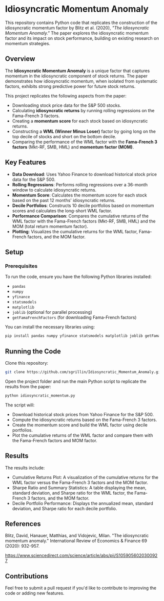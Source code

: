 # Idiosyncratic Momentum Anomaly

This repository contains Python code that replicates the construction of the idiosyncratic momentum factor by Blitz et al. (2020), *"The Idiosyncratic Momentum Anomaly."* The paper explores the idiosyncratic momentum factor and its impact on stock performance, building on existing research on momentum strategies.

## Overview

The **Idiosyncratic Momentum Anomaly** is a unique factor that captures momentum in the idiosyncratic component of stock returns. The paper demonstrates how idiosyncratic momentum, when isolated from systematic factors, exhibits strong predictive power for future stock returns.

This project replicates the following aspects from the paper:

- Downloading stock price data for the S&P 500 stocks.
- Calculating **idiosyncratic returns** by running rolling regressions on the Fama-French 3 factors.
- Creating a **momentum score** for each stock based on idiosyncratic returns.
- Constructing a **WML (Winner Minus Loser)** factor by going long on the top decile of stocks and short on the bottom decile.
- Comparing the performance of the WML factor with the **Fama-French 3 factors** (Mkt-RF, SMB, HML) and **momentum factor (MOM)**.

## Key Features

- **Data Download**: Uses Yahoo Finance to download historical stock price data for the S&P 500.
- **Rolling Regressions**: Performs rolling regressions over a 36-month window to calculate idiosyncratic returns.
- **Momentum Score**: Calculates the momentum score for each stock based on the past 12 months' idiosyncratic returns.
- **Decile Portfolios**: Constructs 10 decile portfolios based on momentum scores and calculates the long-short WML factor.
- **Performance Comparison**: Compares the cumulative returns of the WML factor with the Fama-French factors (Mkt-RF, SMB, HML) and the MOM (total return momentum factor).
- **Plotting**: Visualizes the cumulative returns for the WML factor, Fama-French factors, and the MOM factor.

## Setup

### Prerequisites

To run the code, ensure you have the following Python libraries installed:

- `pandas`
- `numpy`
- `yfinance`
- `statsmodels`
- `matplotlib`
- `joblib` (optional for parallel processing)
- `getFamaFrenchFactors` (for downloading Fama-French factors)

You can install the necessary libraries using:


```bash
pip install pandas numpy yfinance statsmodels matplotlib joblib getFamaFrenchFactors
```
## Running the Code
Clone this repository:
```bash
git clone https://github.com/sgrillin/Idiosyncratic_Momentum_Anomaly.git
```

Open the project folder and run the main Python script to replicate the results from the paper:
```bash
python idiosyncratic_momentum.py
```

The script will:
- Download historical stock prices from Yahoo Finance for the S&P 500.
- Compute the idiosyncratic returns based on the Fama-French 3 factors.
- Create the momentum score and build the WML factor using decile portfolios.
- Plot the cumulative returns of the WML factor and compare them with the Fama-French factors and MOM factor.

## Results
The results include:

- Cumulative Returns Plot: A visualization of the cumulative returns for the WML factor versus the Fama-French 3 factors and the MOM factor.
- Sharpe Ratio and Summary Statistics: A table displaying the mean, standard deviation, and Sharpe ratio for the WML factor, the Fama-French 3 factors, and the MOM factor.
- Decile Portfolio Performance: Displays the annualized mean, standard deviation, and Sharpe ratio for each decile portfolio.

## References
Blitz, David, Hanauer, Matthias, and Vidojevic, Milan. "The idiosyncratic momentum anomaly." International Review of Economics & Finance 69 (2020): 932-957.

https://www.sciencedirect.com/science/article/abs/pii/S1059056020300927

## Contributions
Feel free to submit a pull request if you'd like to contribute to improving the code or adding new features.
